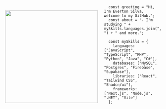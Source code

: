 <div style="display: flex; align-items: center;">
  <img src="https://i.imgur.com/SUMpzEU.png" width="300" style="margin-right: 20px;"/>
  
  <pre>
  <code>
  const greeting = "Hi, I'm Everton Silva, welcome to my GitHub.";
  const about = "- I'm studying " + mySkills.languages.join(", ") + " and more.";

  const mySkills = {
    languages: ["JavaScript", "TypeScript", "PHP", "Python", "Java", "C#"],
    databases: ["MySQL", "Postgres", "Firebase", "Supabase"],
    libraries: ["React", "Tailwind CSS", "Shadcn/ui"],
    frameworks: ["Next.js", "Node.js", ".NET", "Vite"]
  };
  </code>
  </pre>
</div>
